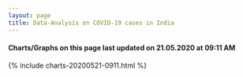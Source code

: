 ```yaml
---
layout: page
title: Data-Analysis on COVID-19 cases in India
---
```

#### Charts/Graphs on this page last updated on 21.05.2020 at 09:11 AM
{% include charts-20200521-0911.html %}